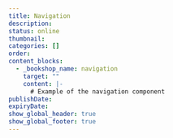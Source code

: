 ```yaml
---
title: Navigation
description:
status: online
thumbnail:
categories: []
order:
content_blocks:
  - _bookshop_name: navigation
    target: ""
    content: |-
      # Example of the navigation component
publishDate:
expiryDate:
show_global_header: true
show_global_footer: true
---
```

